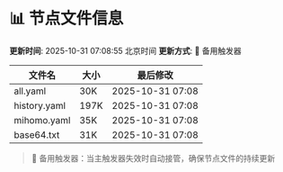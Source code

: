 # 📊 节点文件信息

**更新时间**: 2025-10-31 07:08:55 北京时间
**更新方式**: 🔄 备用触发器

| 文件名 | 大小 | 最后修改 |
|--------|------|----------|
| all.yaml | 30K | 2025-10-31 07:08 |
| history.yaml | 197K | 2025-10-31 07:08 |
| mihomo.yaml | 35K | 2025-10-31 07:08 |
| base64.txt | 31K | 2025-10-31 07:08 |

> 🔄 备用触发器：当主触发器失效时自动接管，确保节点文件的持续更新
